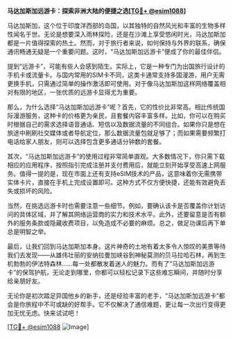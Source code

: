 **马达加斯加远游卡：探索非洲大陆的便捷之选[[TG💪+ @esim1088](https://t.me/s/esim1088)]**

马达加斯加，这个位于印度洋西部的岛国，以其独特的自然风光和丰富的生物多样性闻名于世。无论是想要深入雨林探险，还是在沙滩上享受悠闲时光，马达加斯加都是一片值得探索的热土。然而，对于旅行者来说，如何保持与外界的联系，确保通讯畅通无疑是一个重要问题。这时，“马达加斯加远游卡”便成了你的最佳伴侣。

提到“远游卡”，可能有些人会感到陌生。实际上，它是一种专门为出国旅行设计的手机卡或流量卡。与国内常用的SIM卡不同，这类卡通常支持多国漫游，用户无需更换手机，只需通过简单的操作激活即可使用。对于像马达加斯加这样网络覆盖相对有限的地区，一张优质的远游卡显得尤为重要。

那么，为什么选择“马达加斯加远游卡”呢？首先，它的性价比非常高。相比传统国际漫游服务，这种卡的价格更为亲民，且套餐内容丰富多样。比如，你可以在购买时根据自己的需求选择语音通话、短信以及数据流量的不同组合。如果你只是想在旅途中刷刷社交媒体或者导航定位，那么数据流量包就足够了；而如果需要频繁打电话给家人朋友，则可以选择包含更多通话分钟数的套餐。

其次，“马达加斯加远游卡”的使用过程非常简单直观。大多数情况下，你只需下载相应的应用程序，按照指引完成注册并支付费用后，就能立刻开始享受高速上网服务。值得一提的是，现在市面上还有支持eSIM技术的产品，这意味着你无需携带实体卡片，直接在手机上完成设置即可。这种方式不仅方便快捷，还能有效避免丢失或损坏的风险。

当然，在挑选远游卡时也需要注意一些细节。例如，要确认该卡是否覆盖你计划访问的具体区域，并了解其网络运营商的实力和技术水平。此外，还要留意是否有额外的服务条款或隐藏收费项目，以免造成不必要的麻烦。总之，做足功课后再下单总是明智之举。

最后，让我们回到马达加斯加本身。这片神奇的土地有着太多令人惊叹的美景等待我们去发现——从雄伟壮丽的安纳拉曼加峡谷到神秘莫测的贝马拉哈石林，再到生机勃勃的伊法特森林……每一处都散发着迷人的魅力。而有了“马达加斯加远游卡”的保驾护航，无论走到哪里，你都可以轻松记录下这些难忘瞬间，并随时分享给亲朋好友。

无论你是初次踏足异国他乡的新手，还是经验丰富的老手，“马达加斯加远游卡”都会是你旅程中不可或缺的好帮手。它不仅解决了通信难题，更让每一次出行变得更加无忧无虑。快来试试吧！

[[TG💪+ @esim1088](https://t.me/s/esim1088) ![Image](https://i.postimg.cc/4NQfJmqS/Snipaste-2025-05-13-00-14-12.png)]